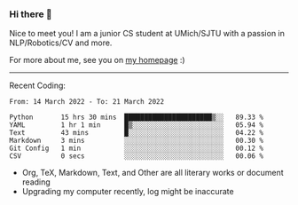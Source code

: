 ### Hi there 👋

Nice to meet you! I am a junior CS student at UMich/SJTU with a passion in NLP/Robotics/CV and more. 

For more about me, see you on [my homepage](https://jiayipan.me) :)

---

Recent Coding:
<!--START_SECTION:waka-->

```text
From: 14 March 2022 - To: 21 March 2022

Python       15 hrs 30 mins  ██████████████████████▒░░   89.33 %
YAML         1 hr 1 min      █▒░░░░░░░░░░░░░░░░░░░░░░░   05.94 %
Text         43 mins         █░░░░░░░░░░░░░░░░░░░░░░░░   04.22 %
Markdown     3 mins          ░░░░░░░░░░░░░░░░░░░░░░░░░   00.30 %
Git Config   1 min           ░░░░░░░░░░░░░░░░░░░░░░░░░   00.12 %
CSV          0 secs          ░░░░░░░░░░░░░░░░░░░░░░░░░   00.06 %
```

<!--END_SECTION:waka-->
- Org, TeX, Markdown, Text, and Other are all literary works or document reading
- Upgrading my computer recently, log might be inaccurate
